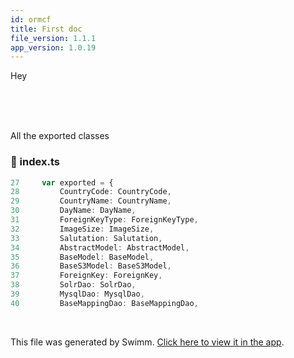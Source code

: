```yaml
---
id: ormcf
title: First doc
file_version: 1.1.1
app_version: 1.0.19
---
```


Hey

<br/>

<br/>

<br/>

All the exported classes
<!-- NOTE-swimm-snippet: the lines below link your snippet to Swimm -->
### 📄 index.ts
```typescript
27     var exported = {
28         CountryCode: CountryCode,
29         CountryName: CountryName,
30         DayName: DayName,
31         ForeignKeyType: ForeignKeyType,
32         ImageSize: ImageSize,
33         Salutation: Salutation,
34         AbstractModel: AbstractModel,
35         BaseModel: BaseModel,
36         BaseS3Model: BaseS3Model,
37         ForeignKey: ForeignKey,
38         SolrDao: SolrDao,
39         MysqlDao: MysqlDao,
40         BaseMappingDao: BaseMappingDao,
```

<br/>

This file was generated by Swimm. [Click here to view it in the app](https://app.swimm.io/repos/Z2l0aHViJTNBJTNBY29yYWxqcyUzQSUzQW5pc2hhbnRreWFs/docs/ormcf).
